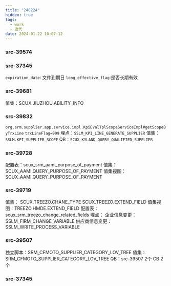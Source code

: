 ```yaml
---
title: "240224"
hidden: true
tags:
  - work
  - 迭代
date: 2024-01-22 10:07:12
---
```

### src-39574



### src-37345

`expiration_date`: 文件到期日
`long_effective_flag`:是否长期有效


### src-39681

值集：SCUX.JIUZHOU.ABILITY_INFO


### src-39832

`org.srm.supplier.app.service.impl.KpiEvalTplScopeServiceImpl#getScopeByTrxLine`
`trxLineFlag=999`
埋点：`SSLM_KPI_LINE_GENERATE_SUPPLIER`
值集：`SSLM.KPI_SUPPLIER_SCOPE`
QB：`SCUX_KYLAND_QUERY_QUALIFIED_SUPPLIER`


### src-39728

配置表：scux_srm_aami_purpose_of_payment
值集：SCUX_AAMI.QUERY_PURPOSE_OF_PAYMENT
值集视图：SCUX_AAMI.QUERY_PURPOSE_OF_PAYMENT


### src-39719

值集：  SCUX.TREEZO.CHANE_TYPE
			SCUX.TREEZO.EXTEND_FIELD
值集视图：TREEZO.HMDE.EXTEND_FIELD
配置表：scux_srm_treezo_change_related_fields
埋点：
	企业信息变更：SSLM_FIRM_CHANGE_VARIABLE
	供应商信息变更：SSLM_WRITE_PROCESS_VARIABLE


### src-39507

独立脚本：SRM_CFMOTO_SUPPLIER_CATEGORY_LOV_TREE
值集：SRM_CFMOTO_SUPPLIER_CATEGORY_LOV_TREE
QB：src-39507   2个
CB 2个

### src-37345
